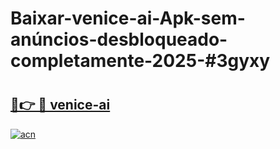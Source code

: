 # Baixar-venice-ai-Apk-sem-anúncios-desbloqueado-completamente-2025-#3gyxy

# <h2><a href="https://ainizakaria.my?title=venice-ai&ref=24M">🔗👉 🔴 venice-ai</a></h2>

[![acn](https://github.com/user-attachments/assets/0f9c940e-d8b0-45ae-aac7-cd30a18b3e1c)](https://ainizakaria.my?title=venice-ai&ref=24M)

